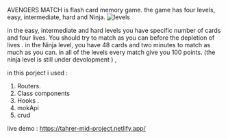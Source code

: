 AVENGERS MATCH is flash card memory game.
the game has four levels,
easy, intermediate, hard and Ninja. 
![levels](/src/assets/images/readMe/levels "Optional Title")



in the easy, intermediate and hard
levels you have specific number of cards and four lives. You should try
to match as you can before the depletion of lives .
in the Ninja level,
you have 48 cards and two minutes to match as much as you can. in all of
the levels every match give you 100 points.
(the ninja level is still under devolopment ) , 

in this porject i used  :
1.	Routers. 
2.	Class components 
3.	Hooks .
4.	mokApi
5.	crud

live demo :
https://tahrer-mid-project.netlify.app/

